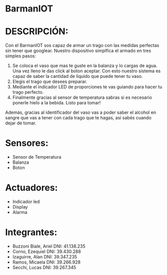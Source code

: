 # BarmanIOT

# DESCRIPCIÓN:

Con el BarmanIOT sos capaz de armar un trago con las medidas perfectas sin tener que googlear. Nuestro dispositivo simplfica el armado en tres simples pasos:
1) Se coloca el vaso que mas te guste en la balanza y lo cargas de agua. Una vez lleno le das click al boton aceptar. Con esto nuestro sistema es capaz de saber la cantidad de liquido que puede tener tu vaso.
2) Elegis el trago que desees preparar.
3) Mediante el indicador LED de proporciones te vas guiando para hacer tu trago perfecto.
4) Finalmente gracias al sensor de temperatura sabras si es necesario ponerle hielo a la bebida.
Listo para tomar!

Además, gracias al identificador del vaso vas a poder saber el alcohol en sangre que vas a tener con cada trago que te hagas, así sabés cuando dejar de tomar.

# Sensores:
  - Sensor de Temperatura
  - Balanza
  - Boton
  
# Actuadores: 
  - Indicador led
  - Display
  - Alarma


# Integrantes: 
  - Buzzoni Biale, Ariel DNI: 41.138.235 
  - Corno, Ezequiel DNI: 39.430.288
  - Izaguirre, Alan DNI: 39.347.235
  - Ramos, Micaela DNI: 39.266.928
  - Secchi, Lucas DNI: 39.267.345
  
